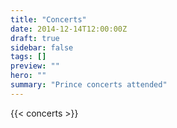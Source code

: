 ```yaml
---
title: "Concerts"
date: 2014-12-14T12:00:00Z
draft: true
sidebar: false
tags: []
preview: ""
hero: ""
summary: "Prince concerts attended"
---
```


{{< concerts >}}
